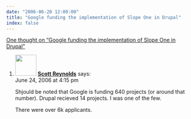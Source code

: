 ```yaml
---
date: "2006-06-20 12:00:00"
title: "Google funding the implementation of Slope One in Drupal"
index: false
---
```


[One thought on &ldquo;Google funding the implementation of Slope One in Drupal&rdquo;](/lemire/blog/2006/06-20-google-funding-the-implementation-of-slope-one-in-drupal)

<ol class="comment-list">
<li id="comment-10571" class="comment even thread-even depth-1">
<div class="comment-author vcard">
<img alt src="https://secure.gravatar.com/avatar/48e66d48f652547b72c1ef12877ee403?s=56&#038;d=mm&#038;r=g" srcset="https://secure.gravatar.com/avatar/48e66d48f652547b72c1ef12877ee403?s=112&#038;d=mm&#038;r=g 2x" class="avatar avatar-56 photo" height="56" width="56" decoding="async" /> <b class="fn"><a href="http://www.scottreynolds.us" class="url" rel="ugc external nofollow">Scott Reynolds</a></b> <span class="says">says:</span> </div>
<div class="comment-metadata"><time datetime="2006-06-24T16:15:08+00:00">June 24, 2006 at 4:15 pm</time></a> </div>
<div class="comment-content">
<p>Shjould be noted that Google is funding 640 projects (or around that number). Drupal recieved 14 projects. I was one of the few.</p>
<p>There were over 6k applicants.</p>
</div>
</li>
</ol>
